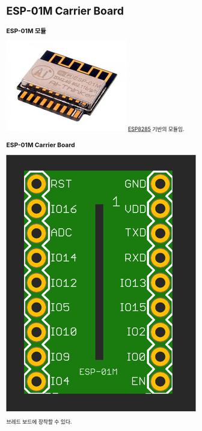 # ESP-01M Carrier Board

### ESP-01M 모듈
![image](./image/modul-wiif-esp-01m.jpg)
[ESP8285](./datasheet/ESP8285_Datasheet_EN.pdf) 기반의 모듈임.

### ESP-01M Carrier Board
![image](./image/ESP01M_Carrier.png)

브레드 보드에 장착할 수 있다.
